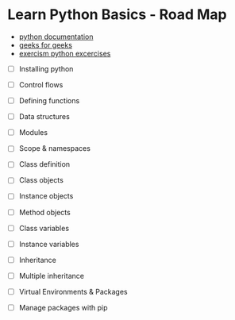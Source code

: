 # Learn Python Basics - Road Map

- [python documentation](https://docs.python.org/3.8/tutorial/index.html)
- [geeks for geeks](https://www.geeksforgeeks.org/python-programming-language/)
- [exercism python excercises](https://exercism.io/my/tracks/python)

- [ ] Installing python
- [ ] Control flows
- [ ] Defining functions
- [ ] Data structures
- [ ] Modules
- [ ] Scope & namespaces
- [ ] Class definition
- [ ] Class objects
- [ ] Instance objects
- [ ] Method objects
- [ ] Class variables
- [ ] Instance variables
- [ ] Inheritance
- [ ] Multiple inheritance
- [ ] Virtual Environments & Packages
- [ ] Manage packages with pip

